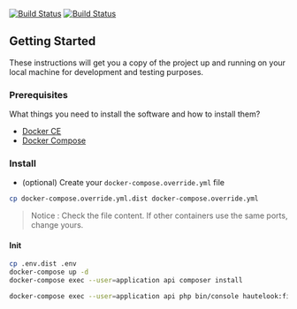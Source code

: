 [![Build Status](https://travis-ci.com/geomiam/geomiam-api.svg?branch=develop)](https://travis-ci.com/geomiam/geomiam-api)
[![Build Status](https://dev.azure.com/geomiam/geomiam-api/_apis/build/status/geomiam.geomiam-api?branchName=develop)](https://dev.azure.com/geomiam/geomiam-api/_build/latest?definitionId=1&branchName=develop)
## Getting Started

These instructions will get you a copy of the project up and running on your local machine for development and testing purposes.

### Prerequisites

What things you need to install the software and how to install them?

- [Docker CE](https://www.docker.com/community-edition)
- [Docker Compose](https://docs.docker.com/compose/install)

### Install

- (optional) Create your `docker-compose.override.yml` file

```bash
cp docker-compose.override.yml.dist docker-compose.override.yml
```
> Notice : Check the file content. If other containers use the same ports, change yours.

#### Init

```bash
cp .env.dist .env
docker-compose up -d
docker-compose exec --user=application api composer install
```

```bash
docker-compose exec --user=application api php bin/console hautelook:fixtures:load --purge-with-truncate
```